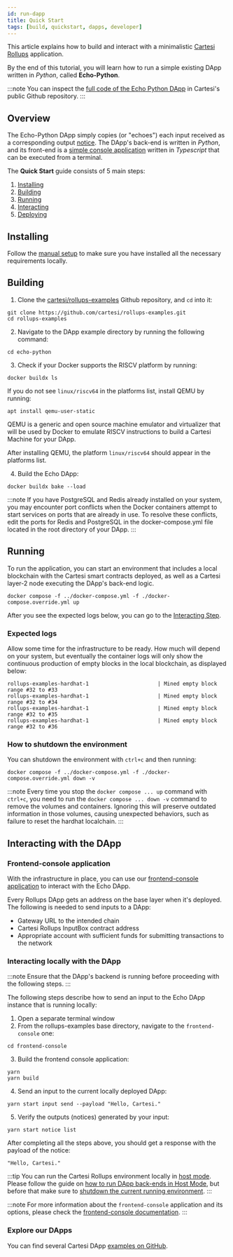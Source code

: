 ```yaml
---
id: run-dapp
title: Quick Start
tags: [build, quickstart, dapps, developer]
---
```


This article explains how to build and interact with a minimalistic [Cartesi Rollups](../overview.md) application.

By the end of this tutorial, you will learn how to run a simple existing DApp written in *Python*, called **Echo-Python**.

:::note
You can inspect the [full code of the Echo Python DApp](https://github.com/cartesi/rollups-examples/blob/main/echo-python/echo.py) in Cartesi's public Github repository.
:::

## Overview

The Echo-Python DApp simply copies (or "echoes") each input received as a corresponding output [notice](../components.md#notices). The DApp's back-end is written in *Python*, and its front-end is a [simple console application](https://github.com/cartesi/rollups-examples/tree/main/frontend-console) written in *Typescript* that can be executed from a terminal.

The **Quick Start** guide consists of 5 main steps:
1. [Installing](#installing)
2. [Building](#building)
3. [Running](#running)
4. [Interacting](#interacting-with-the-dapp)
5. [Deploying](./deploying-dapps.md)

## Installing

Follow the [manual setup](./requirements.md) to  make sure you have installed all the necessary requirements locally.

## Building

1. Clone the [cartesi/rollups-examples](https://github.com/cartesi/rollups-examples) Github repository, and `cd` into it:
```shell
git clone https://github.com/cartesi/rollups-examples.git
cd rollups-examples
```
2. Navigate to the DApp example directory by running the following command:
```shell
cd echo-python
```

3. Check if your Docker supports the RISCV platform by running:

```shell
docker buildx ls
```

If you do not see `linux/riscv64` in the platforms list, install QEMU by running:

```shell
apt install qemu-user-static
```

QEMU is a generic and open source machine emulator and virtualizer that will be used by Docker to emulate RISCV instructions to build a Cartesi Machine for your DApp. 

After installing QEMU, the platform `linux/riscv64` should appear in the platforms list.

4. Build the Echo DApp:
```shell
docker buildx bake --load
```

:::note
If you have PostgreSQL and Redis already installed on your system, you may encounter port conflicts when the Docker containers attempt to start services on ports that are already in use. To resolve these conflicts, edit the ports for Redis and PostgreSQL in the docker-compose.yml file located in the root directory of your DApp.
:::

## Running


To run the application, you can start an environment that includes a local blockchain with the Cartesi smart contracts deployed, as well as a Cartesi layer-2 node executing the DApp's back-end logic. 

```shell
docker compose -f ../docker-compose.yml -f ./docker-compose.override.yml up
```

After you see the expected logs below, you can go to the [Interacting Step](#interacting-locally-with-the-dapp).

### Expected logs

Allow some time for the infrastructure to be ready. How much will depend on your system, but eventually the container logs will only show the continuous production of empty blocks in the local blockchain, as displayed below:

```shell
rollups-examples-hardhat-1                      | Mined empty block range #32 to #33
rollups-examples-hardhat-1                      | Mined empty block range #32 to #34
rollups-examples-hardhat-1                      | Mined empty block range #32 to #35
rollups-examples-hardhat-1                      | Mined empty block range #32 to #36
```

### How to shutdown the environment

You can shutdown the environment with `ctrl+c` and then running:

```shell
docker compose -f ../docker-compose.yml -f ./docker-compose.override.yml down -v
```

:::note
Every time you stop the `docker compose ... up` command with `ctrl+c`, you need to run the `docker compose ... down -v`  command to remove the volumes and containers. Ignoring this will preserve outdated information in those volumes, causing unexpected behaviors, such as failure to reset the hardhat localchain.
:::

## Interacting with the DApp

### Frontend-console application

With the infrastructure in place, you can use our [frontend-console application](https://github.com/cartesi/rollups-examples/tree/main/frontend-console) to interact with the Echo DApp.

Every Rollups DApp gets an address on the base layer when it's deployed. The following is needed to send inputs to a DApp:

* Gateway URL to the intended chain
* Cartesi Rollups InputBox contract address
* Appropriate account with sufficient funds for submitting transactions to the network

### Interacting locally with the DApp

:::note
Ensure that the DApp's backend is running before proceeding with the following steps.
:::

The following steps describe how to send an input to the Echo DApp instance that is running locally:

1. Open a separate terminal window
2. From the rollups-examples base directory, navigate to the `frontend-console` one:
```shell
cd frontend-console
```
3. Build the frontend console application:
```shell
yarn
yarn build
```
4. Send an input to the current locally deployed DApp:

```shell
yarn start input send --payload "Hello, Cartesi."
```

5. Verify the outputs (notices) generated by your input:

```shell
yarn start notice list
```

After completing all the steps above, you should get a response with the payload of the notice:

`"Hello, Cartesi."`

:::tip
You can run the Cartesi Rollups environment locally in [host mode](./overview.md#host-mode). Please follow the guide on [how to run DApp back-ends in Host Mode](./dapp-host-mode.md), but before that make sure to [shutdown the current running environment](#how-to-shutdown-the-environment).
:::

:::note
For more information about the `frontend-console` application and its options, please check the [frontend-console documentation](https://github.com/cartesi/rollups-examples/tree/main/frontend-console/README.md).
:::


### Explore our DApps

You can find several Cartesi DApp [examples on GitHub](https://github.com/cartesi/rollups-examples#examples).